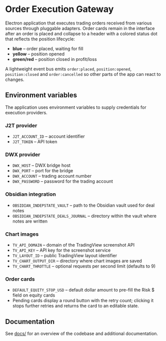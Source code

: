 # Order Execution Gateway

Electron application that executes trading orders received from various sources
through pluggable adapters. Order cards remain in the interface after an order
is placed and collapse to a header with a colored status dot that reflects the
position lifecycle:

- **blue** – order placed, waiting for fill
- **yellow** – position opened
- **green/red** – position closed in profit/loss

A lightweight event bus emits `order:placed`, `position:opened`,
`position:closed` and `order:cancelled` so other parts of the app can
react to changes.

## Environment variables

The application uses environment variables to supply credentials for execution providers.

### J2T provider
- `J2T_ACCOUNT_ID` – account identifier
- `J2T_TOKEN` – API token

### DWX provider
- `DWX_HOST` – DWX bridge host
- `DWX_PORT` – port for the bridge
- `DWX_ACCOUNT` – trading account number
- `DWX_PASSWORD` – password for the trading account

### Obsidian integration
- `OBSIDIAN_INDEPSTATE_VAULT` – path to the Obsidian vault used for deal notes
- `OBSIDIAN_INDEPSTATE_DEALS_JOURNAL` – directory within the vault where notes are written

### Chart images
- `TV_API_DOMAIN` – domain of the TradingView screenshot API
- `TV_API_KEY` – API key for the screenshot service
- `TV_LAYOUT_ID` – public TradingView layout identifier
- `TV_CHART_OUTPUT_DIR` – directory where chart images are saved
- `TV_CHART_THROTTLE` – optional requests per second limit (defaults to 9)

### Order cards
- `DEFAULT_EQUITY_STOP_USD` – default dollar amount to pre-fill the Risk $ field on equity cards
- Pending cards display a round button with the retry count; clicking it stops further retries and returns the card to an editable state.

## Documentation

See [docs/](docs/README.md) for an overview of the codebase and
additional documentation.

